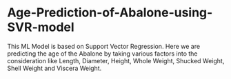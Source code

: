 # Age-Prediction-of-Abalone-using-SVR-model
This ML Model is based on Support Vector Regression. Here we are predicting the age of the Abalone by taking various factors into the consideration like Length, Diameter, Height, Whole Weight, Shucked Weight, Shell Weight and Viscera Weight.
